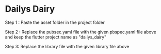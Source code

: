 # Dailys Dairy






Step 1 : Paste the asset folder in the project folder



Step 2 : Replace the pubsec.yaml file with the given pbspec.yaml file above and keep the flutter project name as "dailys_dairy"


Step 3: Replace the library file with the given library file above
